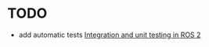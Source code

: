 # TODO

- add automatic tests [Integration and unit testing in ROS 2](https://arnebaeyens.com/blog/2024/ros2-integration-testing/)